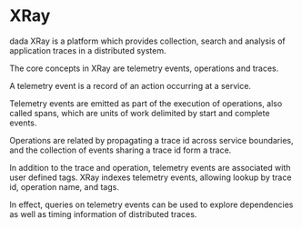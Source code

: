 # XRay


 dada
XRay is a platform which provides collection, search and analysis of application traces in a distributed system.

The core concepts in XRay are telemetry events, operations and traces.

A telemetry event is a record of an action occurring at a service.

Telemetry events are emitted as part of the execution of operations, also called spans, which are units of work delimited by start and complete events.

Operations are related by propagating a trace id across service boundaries, and the collection of events sharing a trace id form a trace.

In addition to the trace and operation, telemetry events are associated with user defined tags.
XRay indexes telemetry events, allowing lookup by trace id, operation name, and tags.

In effect, queries on telemetry events can be used to explore dependencies as well as timing information of distributed traces.
